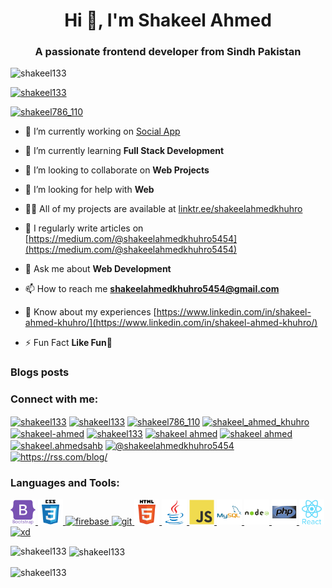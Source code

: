 <h1 align="center">Hi 👋, I'm Shakeel Ahmed</h1>
<h3 align="center">A passionate frontend developer from Sindh Pakistan</h3>

<p align="left"> <img src="https://komarev.com/ghpvc/?username=shakeel133&label=Profile%20views&color=0e75b6&style=flat" alt="shakeel133" /> </p>

<p align="left"> <a href="https://github.com/ryo-ma/github-profile-trophy"><img src="https://github-profile-trophy.vercel.app/?username=shakeel133" alt="shakeel133" /></a> </p>

<p align="left"> <a href="https://twitter.com/shakeel786_110" target="blank"><img src="https://img.shields.io/twitter/follow/shakeel786_110?logo=twitter&style=for-the-badge" alt="shakeel786_110" /></a> </p>

- 🔭 I’m currently working on [Social App](https://github.com/Shakeel133/Social-App)

- 🌱 I’m currently learning **Full Stack Development**

- 👯 I’m looking to collaborate on **Web Projects**

- 🤝 I’m looking for help with **Web**

- 👨‍💻 All of my projects are available at [linktr.ee/shakeelahmedkhuhro](linktr.ee/shakeelahmedkhuhro)

- 📝 I regularly write articles on [https://medium.com/@shakeelahmedkhuhro5454](https://medium.com/@shakeelahmedkhuhro5454)

- 💬 Ask me about **Web Development**

- 📫 How to reach me **shakeelahmedkhuhro5454@gmail.com**

- 📄 Know about my experiences [https://www.linkedin.com/in/shakeel-ahmed-khuhro/](https://www.linkedin.com/in/shakeel-ahmed-khuhro/)

- ⚡ Fun Fact **Like Fun🤣**

### Blogs posts
<!-- BLOG-POST-LIST:START -->
<!-- BLOG-POST-LIST:END -->

<h3 align="left">Connect with me:</h3>
<p align="left">
<a href="https://codepen.io/shakeel133" target="blank"><img align="center" src="https://raw.githubusercontent.com/rahuldkjain/github-profile-readme-generator/master/src/images/icons/Social/codepen.svg" alt="shakeel133" height="30" width="40" /></a>
<a href="https://dev.to/shakeel133" target="blank"><img align="center" src="https://raw.githubusercontent.com/rahuldkjain/github-profile-readme-generator/master/src/images/icons/Social/devto.svg" alt="shakeel133" height="30" width="40" /></a>
<a href="https://twitter.com/shakeel786_110" target="blank"><img align="center" src="https://raw.githubusercontent.com/rahuldkjain/github-profile-readme-generator/master/src/images/icons/Social/twitter.svg" alt="shakeel786_110" height="30" width="40" /></a>
<a href="https://linkedin.com/in/shakeel_ahmed_khuhro" target="blank"><img align="center" src="https://raw.githubusercontent.com/rahuldkjain/github-profile-readme-generator/master/src/images/icons/Social/linked-in-alt.svg" alt="shakeel_ahmed_khuhro" height="30" width="40" /></a>
<a href="https://stackoverflow.com/users/shakeel-ahmed" target="blank"><img align="center" src="https://raw.githubusercontent.com/rahuldkjain/github-profile-readme-generator/master/src/images/icons/Social/stack-overflow.svg" alt="shakeel-ahmed" height="30" width="40" /></a>
<a href="https://codesandbox.com/shakeel133" target="blank"><img align="center" src="https://raw.githubusercontent.com/rahuldkjain/github-profile-readme-generator/master/src/images/icons/Social/codesandbox.svg" alt="shakeel133" height="30" width="40" /></a>
<a href="https://kaggle.com/shakeel ahmed" target="blank"><img align="center" src="https://raw.githubusercontent.com/rahuldkjain/github-profile-readme-generator/master/src/images/icons/Social/kaggle.svg" alt="shakeel ahmed" height="30" width="40" /></a>
<a href="https://fb.com/shakeel ahmed" target="blank"><img align="center" src="https://raw.githubusercontent.com/rahuldkjain/github-profile-readme-generator/master/src/images/icons/Social/facebook.svg" alt="shakeel ahmed" height="30" width="40" /></a>
<a href="https://instagram.com/shakeel.ahmedsahb" target="blank"><img align="center" src="https://raw.githubusercontent.com/rahuldkjain/github-profile-readme-generator/master/src/images/icons/Social/instagram.svg" alt="shakeel.ahmedsahb" height="30" width="40" /></a>
<a href="https://medium.com/@shakeelahmedkhuhro5454" target="blank"><img align="center" src="https://raw.githubusercontent.com/rahuldkjain/github-profile-readme-generator/master/src/images/icons/Social/medium.svg" alt="@shakeelahmedkhuhro5454" height="30" width="40" /></a>
<a href="/https://rss.com/blog/" target="blank"><img align="center" src="https://raw.githubusercontent.com/rahuldkjain/github-profile-readme-generator/master/src/images/icons/Social/rss.svg" alt="https://rss.com/blog/" height="30" width="40" /></a>
</p>

<h3 align="left">Languages and Tools:</h3>
<p align="left"> <a href="https://getbootstrap.com" target="_blank" rel="noreferrer"> <img src="https://raw.githubusercontent.com/devicons/devicon/master/icons/bootstrap/bootstrap-plain-wordmark.svg" alt="bootstrap" width="40" height="40"/> </a> <a href="https://www.w3schools.com/css/" target="_blank" rel="noreferrer"> <img src="https://raw.githubusercontent.com/devicons/devicon/master/icons/css3/css3-original-wordmark.svg" alt="css3" width="40" height="40"/> </a> <a href="https://firebase.google.com/" target="_blank" rel="noreferrer"> <img src="https://www.vectorlogo.zone/logos/firebase/firebase-icon.svg" alt="firebase" width="40" height="40"/> </a> <a href="https://git-scm.com/" target="_blank" rel="noreferrer"> <img src="https://www.vectorlogo.zone/logos/git-scm/git-scm-icon.svg" alt="git" width="40" height="40"/> </a> <a href="https://www.w3.org/html/" target="_blank" rel="noreferrer"> <img src="https://raw.githubusercontent.com/devicons/devicon/master/icons/html5/html5-original-wordmark.svg" alt="html5" width="40" height="40"/> </a> <a href="https://www.java.com" target="_blank" rel="noreferrer"> <img src="https://raw.githubusercontent.com/devicons/devicon/master/icons/java/java-original.svg" alt="java" width="40" height="40"/> </a> <a href="https://developer.mozilla.org/en-US/docs/Web/JavaScript" target="_blank" rel="noreferrer"> <img src="https://raw.githubusercontent.com/devicons/devicon/master/icons/javascript/javascript-original.svg" alt="javascript" width="40" height="40"/> </a> <a href="https://www.mysql.com/" target="_blank" rel="noreferrer"> <img src="https://raw.githubusercontent.com/devicons/devicon/master/icons/mysql/mysql-original-wordmark.svg" alt="mysql" width="40" height="40"/> </a> <a href="https://nodejs.org" target="_blank" rel="noreferrer"> <img src="https://raw.githubusercontent.com/devicons/devicon/master/icons/nodejs/nodejs-original-wordmark.svg" alt="nodejs" width="40" height="40"/> </a> <a href="https://www.php.net" target="_blank" rel="noreferrer"> <img src="https://raw.githubusercontent.com/devicons/devicon/master/icons/php/php-original.svg" alt="php" width="40" height="40"/> </a> <a href="https://reactjs.org/" target="_blank" rel="noreferrer"> <img src="https://raw.githubusercontent.com/devicons/devicon/master/icons/react/react-original-wordmark.svg" alt="react" width="40" height="40"/> </a> <a href="https://www.adobe.com/products/xd.html" target="_blank" rel="noreferrer"> <img src="https://cdn.worldvectorlogo.com/logos/adobe-xd.svg" alt="xd" width="40" height="40"/> </a> </p>

<p><img align="left" src="https://github-readme-stats.vercel.app/api/top-langs?username=shakeel133&show_icons=true&locale=en&layout=compact" alt="shakeel133" /></p>

<p>&nbsp;<img align="center" src="https://github-readme-stats.vercel.app/api?username=shakeel133&show_icons=true&locale=en" alt="shakeel133" /></p>

<p><img align="center" src="https://github-readme-streak-stats.herokuapp.com/?user=shakeel133&" alt="shakeel133" /></p>
